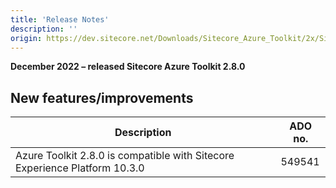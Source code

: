 ```yaml
---
title: 'Release Notes'
description: ''
origin: https://dev.sitecore.net/Downloads/Sitecore_Azure_Toolkit/2x/Sitecore_Azure_Toolkit_280/Release_Notes
---
```


**December 2022 – released Sitecore Azure Toolkit 2.8.0**

## New features/improvements

| Description                                                                  | ADO no. |
| ---------------------------------------------------------------------------- | ------- |
| ​​Azure Toolkit 2.8.0 is compatible with Sitecore Experience Platform 10.3.0 | 549541  |
